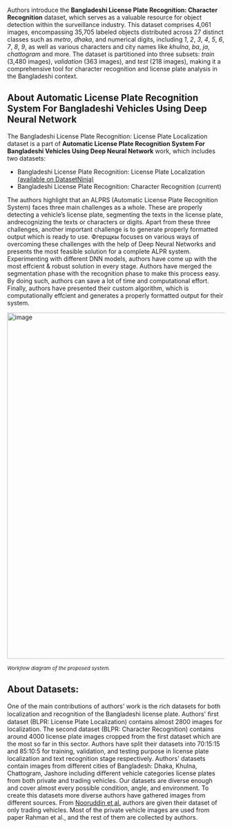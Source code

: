 Authors introduce the **Bangladeshi License Plate Recognition: Character Recognition** dataset, which serves as a valuable resource for object detection within the surveillance industry. This dataset comprises 4,061 images, encompassing 35,705 labeled objects distributed across 27 distinct classes such as *metro*, *dhaka*, and numerical digits, including *1*, *2*, *3*, *4*, *5*, *6*, *7*, *8*, *9*, as well as various characters and city names like *khulna*, *ba*, *ja*, *chattogram* and more. The dataset is partitioned into three subsets: *train* (3,480 images), *validation* (363 images), and *test* (218 images), making it a comprehensive tool for character recognition and license plate analysis in the Bangladeshi context.

## About Automatic License Plate Recognition System For Bangladeshi Vehicles Using Deep Neural Network

The Bangladeshi License Plate Recognition: License Plate Localization dataset is a part of **Automatic License Plate Recognition System For Bangladeshi Vehicles Using Deep Neural Network** work, which includes two datasets:

- Bangladeshi License Plate Recognition: License Plate Localization [(available on DatasetNinja)](https://datasetninja.com/bangladeshi-license-plate-recognition-character)
- Bangladeshi License Plate Recognition: Character Recognition (current)

The authors highlight that an ALPRS (Automatic License Plate Recognition System) faces three main challenges as a whole. These are properly detecting a vehicle’s license plate, segmenting the texts in the license plate, andrecognizing the texts or characters or digits. Apart from these three challenges, another important challenge is to generate properly formatted output which is ready to use. Фгерщкы focuses on various ways of overcoming these challenges with the help of Deep Neural Networks and presents the most feasible solution for a complete ALPR system. Experimenting with different DNN models, authors have come up with the most effcient & robust solution in every stage. Authors have merged the segmentation phase with the recognition phase to make this process easy. By doing such, authors can save a lot of time and computational effort. Finally, authors have presented their custom algorithm, which is computationally effcient and generates a properly formatted output for their system.

<img src="https://i.ibb.co/ZMPKRDm/Screenshot-2023-10-25-132816.png" alt="image" width="800">

<span style="font-size: smaller; font-style: italic;">Workﬂow diagram of the proposed system.</span>

## About Datasets:

One of the main contributions of authors' work is the rich datasets for both localization and recognition of the Bangladeshi license plate. Authors' ﬁrst dataset (BLPR: License Plate Localization) contains almost 2800 images for localization. The second dataset (BLPR: Character Recognition) contains around 4000 license plate images cropped from the first dataset which are the most so far in this sector. Authors have split their datasets into 70:15:15 and 85:10:5 for training, validation, and testing purpose in license plate localization and text recognition stage respectively. Authors' datasets contain images from different cities of Bangladesh: Dhaka, Khulna, Chattogram, Jashore including different vehicle categories license plates from both private and trading vehicles. Our datasets are diverse enough and cover almost every possible condition, angle, and environment. To create this datasets more diverse authors have gathered images from different sources. From [Nooruddin et al.](https://www.researchgate.net/publication/350689395_A_Bangladeshi_License_Plate_Detection_System_Based_on_Extracted_Color_Features) authors are given their dataset of only trading vehicles. Most of the private vehicle images are used from paper Rahman et al., and the rest of them are collected by authors.
